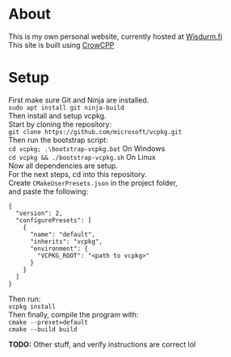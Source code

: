 # About
This is my own personal website, currently hosted at [Wisdurm.fi](https://wisdurm.fi)    
This site is built using [CrowCPP](https://crowcpp.org/master/)  
# Setup
First make sure Git and Ninja are installed.  
```sudo apt install git ninja-build```  
Then install and setup vcpkg.  
Start by cloning the repository:  
```git clone https://github.com/microsoft/vcpkg.git```  
Then run the bootstrap script:  
```cd vcpkg; .\bootstrap-vcpkg.bat``` On Windows  
```cd vcpkg && ./bootstrap-vcpkg.sh``` On Linux  
Now all dependencies are setup.  
For the next steps, cd into this repository.   
Create ```CMakeUserPresets.json``` in the project folder,  
and paste the following:  
```
{
  "version": 2,
  "configurePresets": [
    {
      "name": "default",
      "inherits": "vcpkg",
      "environment": {
        "VCPKG_ROOT": "<path to vcpkg>"
      }
    }
  ]
}
```
Then run:  
```vcpkg install```  
Then finally, compile the program with:  
```cmake --preset=default```  
```cmake --build build```  

**TODO:**
Other stuff, and verify instructions are correct lol
